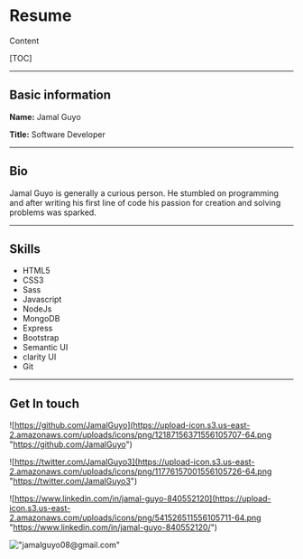 # Resume

Content

[TOC]

---

## Basic information

**Name:** Jamal Guyo

**Title:** Software Developer

---

## Bio

Jamal Guyo is generally a curious person. He stumbled on programming and after writing his first line of code his passion for creation and solving problems was sparked.

---

## Skills

- HTML5
- CSS3
- Sass
- Javascript
- NodeJs
- MongoDB
- Express
- Bootstrap
- Semantic UI
- clarity UI
- Git

---

## Get In touch

![https://github.com/JamalGuyo](https://upload-icon.s3.us-east-2.amazonaws.com/uploads/icons/png/12187156371556105707-64.png "https://github.com/JamalGuyo")

![https://twitter.com/JamalGuyo3](https://upload-icon.s3.us-east-2.amazonaws.com/uploads/icons/png/11776157001556105726-64.png "https://twitter.com/JamalGuyo3")

![https://www.linkedin.com/in/jamal-guyo-840552120](https://upload-icon.s3.us-east-2.amazonaws.com/uploads/icons/png/541526511556105711-64.png "https://www.linkedin.com/in/jamal-guyo-840552120/")

!["jamalguyo08@gmail.com"](https://upload-icon.s3.us-east-2.amazonaws.com/uploads/icons/png/9643300931556105707-64.png "jamalguyo08@gmail.com")
